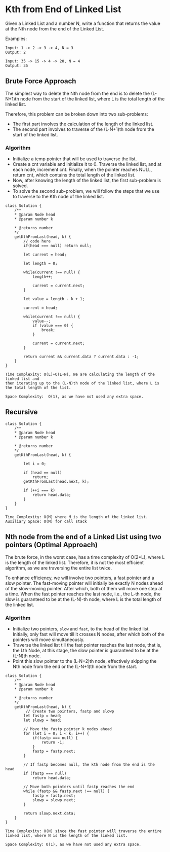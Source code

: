 # Kth from End of Linked List

Given a Linked List and a number N, write a function that returns the value at the Nth node from the end of the Linked List.

Examples:

```
Input: 1 -> 2 -> 3 -> 4, N = 3
Output: 2

Input: 35 -> 15 -> 4 -> 20, N = 4
Output: 35
```

## Brute Force Approach

The simplest way to delete the Nth node from the end is to delete the (L-N+1)th node from the start of the linked list, where L is the total length of the linked list.

Therefore, this problem can be broken down into two sub-problems:

- The first part involves the calculation of the length of the linked list.
- The second part involves to traverse of the (L-N+1)th node from the start of the linked list.

### Algorithm

- Initialize a temp pointer that will be used to traverse the list.
- Create a cnt variable and initialize it to 0. Traverse the linked list, and at each node, increment cnt. Finally, when the pointer reaches NULL, return cnt, which contains the total length of the linked list.
- Now, after knowing the length of the linked list, the first sub-problem is solved.
- To solve the second sub-problem, we will follow the steps that we use to traverse to the Kth node of the linked list.

```
class Solution {
    /**
    * @param Node head
    * @param number k

    * @returns number
    */
    getKthFromLast(head, k) {
        // code here
        if(head === null) return null;

        let current = head;

        let length = 0;

        while(current !== null) {
            length++;

            current = current.next;
        }

        let value = length - k + 1;

        current = head;

        while(current !== null) {
            value--;
            if (value === 0) {
                break;
            }

            current = current.next;
        }

        return current && current.data ? current.data : -1;
    }
}
```

```
Time Complexity: O(L)+O(L-N), We are calculating the length of the linked list and
then iterating up to the (L-N)th node of the linked list, where L is the total length of the list.

Space Complexity:  O(1), as we have not used any extra space.
```

## Recursive

```
class Solution {
    /**
    * @param Node head
    * @param number k

    * @returns number
    */
    getKthFromLast(head, k) {

        let i = 0;

        if (head == null)
            return;
        getKthFromLast(head.next, k);

        if (++i === k)
            return head.data;
        }
    }
}
```

```
Time Complexity: O(M) where M is the length of the linked list.
Auxiliary Space: O(M) for call stack
```

## Nth node from the end of a Linked List using two pointers (Optimal Approach)

The brute force, in the worst case, has a time complexity of O(2*L), where L is the length of the linked list. Therefore, it is not the most efficient algorithm, as we are traversing the entire list twice.

To enhance efficiency, we will involve two pointers, a fast pointer and a slow pointer. The fast-moving pointer will initially be exactly N nodes ahead of the slow-moving pointer. After which, both of them will move one step at a time. When the fast pointer reaches the last node, i.e., the L-th node, the slow is guaranteed to be at the (L-N)-th node, where L is the total length of the linked list.

### Algorithm

- Initialize two pointers, `slow` and `fast`, to the head of the linked list. Initially, only fast will move till it crosses N nodes, after which both of the pointers will move simultaneously.
- Traverse the linked list till the fast pointer reaches the last node, that is, the Lth Node, at this stage, the slow pointer is guaranteed to be at the (L-N)th node.
- Point this slow pointer to the (L-N+2)th node, effectively skipping the Nth node from the end or the (L-N+1)th node from the start.

```
class Solution {
    /**
    * @param Node head
    * @param number k

    * @returns number
    */
    getKthFromLast(head, k) {
         // Create two pointers, fastp and slowp
        let fastp = head;
        let slowp = head;

        // Move the fastp pointer k nodes ahead
        for (let i = 0; i < k; i++) {
            if(fastp === null) {
                return -1;
            }
            fastp = fastp.next;
        }

        // If fastp becomes null, the kth node from the end is the head
        if (fastp === null)
            return head.data;

        // Move both pointers until fastp reaches the end
        while (fastp && fastp.next !== null) {
            fastp = fastp.next;
            slowp = slowp.next;
        }

        return slowp.next.data;
    }
}
```

```
Time Complexity: O(N) since the fast pointer will traverse the entire linked list, where N is the length of the linked list.

Space Complexity: O(1), as we have not used any extra space.
```
